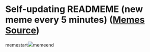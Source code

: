 # Self-updating READMEME (new meme every 5 minutes) ([Memes Source](https://bramses.notion.site/a49c1e962b7646879176ac3b327b6533?v=4d1eda54b170483cb03a40f257231764))

memestart![](https://www.notion.so/image/https%3A%2F%2Fs3-us-west-2.amazonaws.com%2Fsecure.notion-static.com%2Fd4afa0eb-f357-426d-86e2-3a9127674f74%2F8C6F98A3-F95A-4BAF-921A-1E9E1434149F.jpeg?table=block&id=94805dd9-ba39-4757-a17e-845fa987569e&cache=v2)memeend
